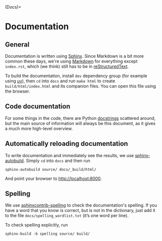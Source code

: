 (Docs)=
# Documentation

## General

Documentation is written using [Sphinx](https://www.sphinx-doc.org/en/master/). Since Markdown is a bit more common these days, we're using [Markdown](https://en.wikipedia.org/wiki/Markdown) for everything except `index.rst`, which (we think) still has to be in [reStructuredText](https://en.wikipedia.org/wiki/ReStructuredText).

To build the documentation, install `dev` dependency group (for example using [uv](PythonSetup)), then `cd` into `docs` and run `make html` to create `build/html/index.html` and its companion files. You can open this file using the browser.

## Code documentation

For some things in the code, there are Python [docstrings](https://peps.python.org/pep-0257/) scattered around, but the main source of information will always be this document, as it gives a much more high-level overview.

## Automatically reloading documentation

To write documentation and immediately see the results, we use [sphinx-autobuild](https://github.com/sphinx-doc/sphinx-autobuild). Simply `cd` into `docs` and then run 

```
sphinx-autobuild source/ docs/_build/html/
```

And point your browser to [http://localhost:8000](http://localhost:8000).

## Spelling

We use [sphinxcontrib-spelling](https://sphinxcontrib-spelling.readthedocs.io/en/latest/) to check the documentation's spelling. If you have a word that you know is correct, but is not in the dictionary, just add it to the file `docs/spelling_wordlist.txt` (it’s one word per line).

To check spelling explicitly, run

```
sphinx-build -b spelling source/ build/
```
